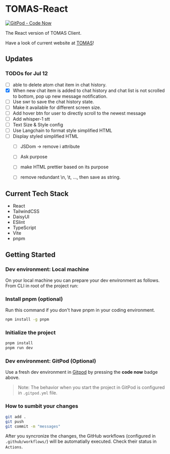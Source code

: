 # TOMAS-React
[![GitPod - Code Now](https://img.shields.io/badge/Gitpod-code%20now-blue.svg?longCache=true)](https://gitpod.io#https://github.com/zqh0421/TOMAS-React)

The React version of TOMAS Client.

Have a look of current website at [TOMAS](https://zqh0421.github.io/TOMAS-React/)!

## Updates
### TODOs for Jul 12
- [ ] able to delete atom chat item in chat history.
- [x] When new chat item is added to chat history and chat list is not scrolled to bottom, pop up new message notification.
- [ ] Use swr to save the chat history state.
- [ ] Make it available for different screen size.
- [ ] Add hover btn for user to directly scroll to the newest message
- [ ] Add whisper-1 stt
- [ ] Text Size & Style config
- [ ] Use Langchain to format style simplified HTML
- [ ] Display styled simplified HTML
  - [ ] JSDom -> remove i attribute
  - [ ] Ask purpose
  - [ ] make HTML prettier based on its purpose
  - [ ] remove redundant \n, \t, ..., then save as string.


## Current Tech Stack
- React
- TailwindCSS
- DaisyUI
- ESlint
- TypeScript
- Vite
- pnpm

## Getting Started
### Dev environment: Local machine
On your local machine you can prepare your dev environment as follows. From CLI in root of the project run:
### Install pnpm (optional)
Run this command if you don't have pnpm in your coding environment.
```bash
npm install -g pnpm
```

### Initialize the project
```bash
pnpm install
pnpm run dev
```

### Dev environment: GitPod (Optional)
Use a fresh dev environment in [Gitpod](https://www.gitpod.io) by pressing the **code now** badge above.
> Note: The behavior when you start the project in GitPod is configured in `.gitpod.yml` file.

### How to sumbit your changes
```bash
git add .
git push
git commit -m "messages"
```
After you syncronize the changes, the GitHub workflows (configured in `.github/workflows/`) will be automatially executed. Check their status in `Actions`.
